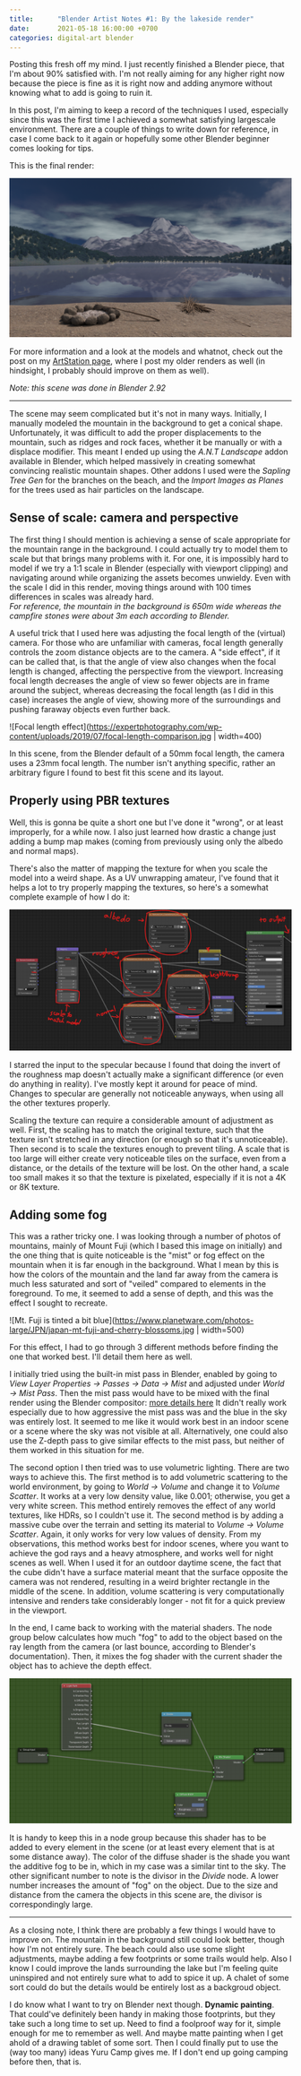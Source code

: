 ```yaml
---
title:      "Blender Artist Notes #1: By the lakeside render"
date:       2021-05-18 16:00:00 +0700
categories: digital-art blender
---
```

Posting this fresh off my mind. I just recently finished a Blender piece, that I'm about 90% satisfied with.
I'm not really aiming for any higher right now because the piece is fine as it is right now and adding anymore without knowing what to add is going to ruin it.

In this post, I'm aiming to keep a record of the techniques I used, especially since this was the first time I achieved a somewhat satisfying largescale environment.
There are a couple of things to write down for reference, in case I come back to it again or hopefully some other Blender beginner comes looking for tips.

This is the final render:

![Final render](/assets/images/20210518-blender1-lakeside.png)

For more information and a look at the models and whatnot, check out the post on my [ArtStation page](https://www.artstation.com/keptsecret1), where I post my older renders as well (in hindsight, I probably should improve on them as well).

_Note: this scene was done in Blender 2.92_

---
The scene may seem complicated but it's not in many ways. Initially, I manually modeled the mountain in the background to get a conical shape.
Unfortunately, it was difficult to add the proper displacements to the mountain, such as ridges and rock faces, whether it be manually or with a displace modifier.
This meant I ended up using the _A.N.T Landscape_ addon available in Blender, which helped massively in creating somewhat convincing realistic mountain shapes.
Other addons I used were the _Sapling Tree Gen_ for the branches on the beach, and the _Import Images as Planes_ for the trees used as hair particles on the landscape.

## Sense of scale: camera and perspective

The first thing I should mention is achieving a sense of scale appropriate for the mountain range in the background. I could actually try to model them to scale but that brings many problems with it.
For one, it is impossibly hard to model if we try a 1:1 scale in Blender (especially with viewport clipping) and navigating around while organizing the assets becomes unwieldy.
Even with the scale I did in this render, moving things around with 100 times differences in scales was already hard.  
_For reference, the mountain in the background is 650m wide whereas the campfire stones were about 3m each according to Blender._

A useful trick that I used here was adjusting the focal length of the (virtual) camera. For those who are unfamiliar with cameras, focal length generally controls the zoom distance objects are to the camera.
A "side effect", if it can be called that, is that the angle of view also changes when the focal length is changed, affecting the perspective from the viewport.
Increasing focal length decreases the angle of view so fewer objects are in frame around the subject, whereas decreasing the focal length (as I did in this case) increases the angle of view, showing more of the surroundings and pushing faraway objects even further back.

![Focal length effect](https://expertphotography.com/wp-content/uploads/2019/07/focal-length-comparison.jpg | width=400)

In this scene, from the Blender default of a 50mm focal length, the camera uses a 23mm focal length.
The number isn't anything specific, rather an arbitrary figure I found to best fit this scene and its layout.

## Properly using PBR textures

Well, this is gonna be quite a short one but I've done it "wrong", or at least improperly, for a while now.
I also just learned how drastic a change just adding a bump map makes (coming from previously using only the albedo and normal maps).

There's also the matter of mapping the texture for when you scale the model into a weird shape.
As a UV unwrapping amateur, I've found that it helps a lot to try properly mapping the textures, so here's a somewhat complete example of how I do it:

![Proper PBR nodes](/assets/images/20210518-blender1-properpbr.png)

I starred the input to the specular because I found that doing the invert of the roughness map doesn't actually make a significant difference (or even do anything in reality).
I've mostly kept it around for peace of mind. Changes to specular are generally not noticeable anyways, when using all the other textures properly.

Scaling the texture can require a considerable amount of adjustment as well. First, the scaling has to match the original texture, such that the texture isn't stretched in any direction (or enough so that it's unnoticeable).
Then second is to scale the textures enough to prevent tiling. A scale that is too large will either create very noticeable tiles on the surface, even from a distance, or the details of the texture will be lost. On the other hand, a scale too small makes it so that the texture is pixelated, especially if it is not a 4K or 8K texture.

## Adding some fog

This was a rather tricky one. I was looking through a number of photos of mountains, mainly of Mount Fuji (which I based this image on initially) and the one thing that is quite noticeable is the "mist" or fog effect on the mountain when it is far enough in the background.
What I mean by this is how the colors of the mountain and the land far away from the camera is much less saturated and sort of "veiled" compared to elements in the foreground.
To me, it seemed to add a sense of depth, and this was the effect I sought to recreate.

![Mt. Fuji is tinted a bit blue](https://www.planetware.com/photos-large/JPN/japan-mt-fuji-and-cherry-blossoms.jpg | width=500)

For this effect, I had to go through 3 different methods before finding the one that worked best. I'll detail them here as well.

I initially tried using the built-in mist pass in Blender, enabled by going to _View Layer Properties &rightarrow; Passes &rightarrow; Data &rightarrow; Mist_ and adjusted under _World &rightarrow; Mist Pass_.
Then the mist pass would have to be mixed with the final render using the Blender compositor: [more details here](https://www.blendernation.com/2019/03/06/using-the-mist-pass-to-create-depth/)
It didn't really work especially due to how aggressive the mist pass was and the blue in the sky was entirely lost.
It seemed to me like it would work best in an indoor scene or a scene where the sky was not visible at all.
Alternatively, one could also use the Z-depth pass to give similar effects to the mist pass, but neither of them worked in this situation for me.

The second option I then tried was to use volumetric lighting. There are two ways to achieve this.
The first method is to add volumetric scattering to the world environment, by going to _World &rightarrow; Volume_ and change it to _Volume Scatter_.
It works at a very low density value, like 0.001; otherwise, you get a very white screen.
This method entirely removes the effect of any world textures, like HDRs, so I couldn't use it.
The second method is by adding a massive cube over the terrain and setting its material to _Volume &rightarrow; Volume Scatter_. Again, it only works for very low values of density.
From my observations, this method works best for indoor scenes, where you want to achieve the god rays and a heavy atmosphere, and works well for night scenes as well.
When I used it for an outdoor daytime scene, the fact that the cube didn't have a surface material meant that the surface opposite the camera was not rendered, resulting in a weird brighter rectangle in the middle of the scene.
In addition, volume scattering is very computationally intensive and renders take considerably longer - not fit for a quick preview in the viewport.

In the end, I came back to working with the material shaders. The node group below calculates how much "fog" to add to the object based on the ray length from the camera (or last bounce, according to Blender's documentation). Then, it mixes the fog shader with the current shader the object has to achieve the depth effect.

![Fog shader](/assets/images/20210518-blender1-fogshader.png)

It is handy to keep this in a node group because this shader has to be added to every element in the scene (or at least every element that is at some distance away).
The color of the diffuse shader is the shade you want the additive fog to be in, which in my case was a similar tint to the sky.
The other significant number to note is the divisor in the _Divide_ node. A lower number increases the amount of "fog" on the object.
Due to the size and distance from the camera the objects in this scene are, the divisor is correspondingly large.

---
As a closing note, I think there are probably a few things I would have to improve on. The mountain in the background still could look better, though how I'm not entirely sure.
The beach could also use some slight adjustments, maybe adding a few footprints or some trails would help.
Also I know I could improve the lands surrounding the lake but I'm feeling quite uninspired and not entirely sure what to add to spice it up.
A chalet of some sort could do but the details would be entirely lost as a backgroud object.

I do know what I want to try on Blender next though. __Dynamic painting__. That could've definitely been handy in making those footprints, but they take such a long time to set up.
Need to find a foolproof way for it, simple enough for me to remember as well.
And maybe matte painting when I get ahold of a drawing tablet of some sort. Then I could finally put to use the (way too many) ideas Yuru Camp gives me.
If I don't end up going camping before then, that is.
